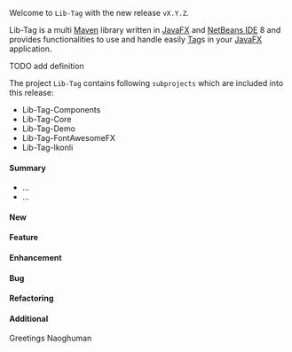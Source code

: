 Welcome to `Lib-Tag` with the new release `vX.Y.Z`.

Lib-Tag is a multi [Maven] library written in [JavaFX] and [NetBeans IDE] 8 and 
provides functionalities to use and handle easily [Tag]s in your [JavaFX] 
application.

TODO add definition

The project `Lib-Tag` contains following `subprojects` which are included into 
this release:
* Lib-Tag-Components
* Lib-Tag-Core
* Lib-Tag-Demo
* Lib-Tag-FontAwesomeFX
* Lib-Tag-Ikonli



#### Summary
* ...
* ...



#### New



#### Feature



#### Enhancement



#### Bug



#### Refactoring



#### Additional



Greetings
Naoghuman



[//]: # (Issues which will be integrated in this release)



[//]: # (Links)
[JavaFX]:http://docs.oracle.com/javase/8/javase-clienttechnologies.htm
[Maven]:http://maven.apache.org/
[NetBeans IDE]:https://netbeans.org/
[Tag]:https://github.com/Naoghuman/lib-tag/blob/master/Lib-Tag-Core/src/main/java/com/github/naoghuman/lib/tag/core/Tag.java

